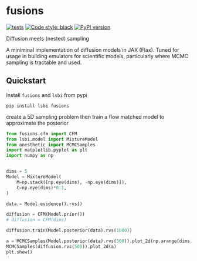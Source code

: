 # fusions

[![tests](https://github.com/yallup/fusions/actions/workflows/tests.yml/badge.svg)](https://github.com/yallup/fusions/actions/workflows/tests.yml)
[![Code style: black](https://img.shields.io/badge/code%20style-black-000000.svg)](https://github.com/psf/black)
[![PyPI version](https://badge.fury.io/py/fusions.svg)](https://badge.fury.io/py/fusions)

Diffusion meets (nested) sampling

A miniminal implementation of diffusion models in JAX (Flax). Tuned for usage in building emulators for scientific models, particularly where MCMC sampling is tractable and used.


## Quickstart

Install `fusions` and `lsbi` from pypi
```
pip install lsbi fusions
```

create a 5D sampling problem then train a flow matched model to approximate the posterior

```python
from fusions.cfm import CFM
from lsbi.model import MixtureModel
from anesthetic import MCMCSamples
import matplotlib.pyplot as plt
import numpy as np


dims = 5
Model = MixtureModel(
    M=np.stack([np.eye(dims), -np.eye(dims)]),
    C=np.eye(dims)*0.1,
)

data = Model.evidence().rvs()

diffusion = CFM(Model.prior())
# diffusion = CFM(dims)

diffusion.train(Model.posterior(data).rvs(1000))

a = MCMCSamples(Model.posterior(data).rvs(500)).plot_2d(np.arange(dims))
MCMCSamples(diffusion.rvs(500)).plot_2d(a)
plt.show()
```
